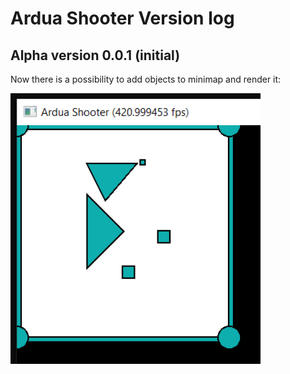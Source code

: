 # Ardua Shooter Version log

## Alpha version 0.0.1 (initial)

Now there is a possibility to add objects to minimap and render it:
<table>
    <img src="README data//v_0.0.1_1.png" alt="minimap" width="400"/>
</table>
